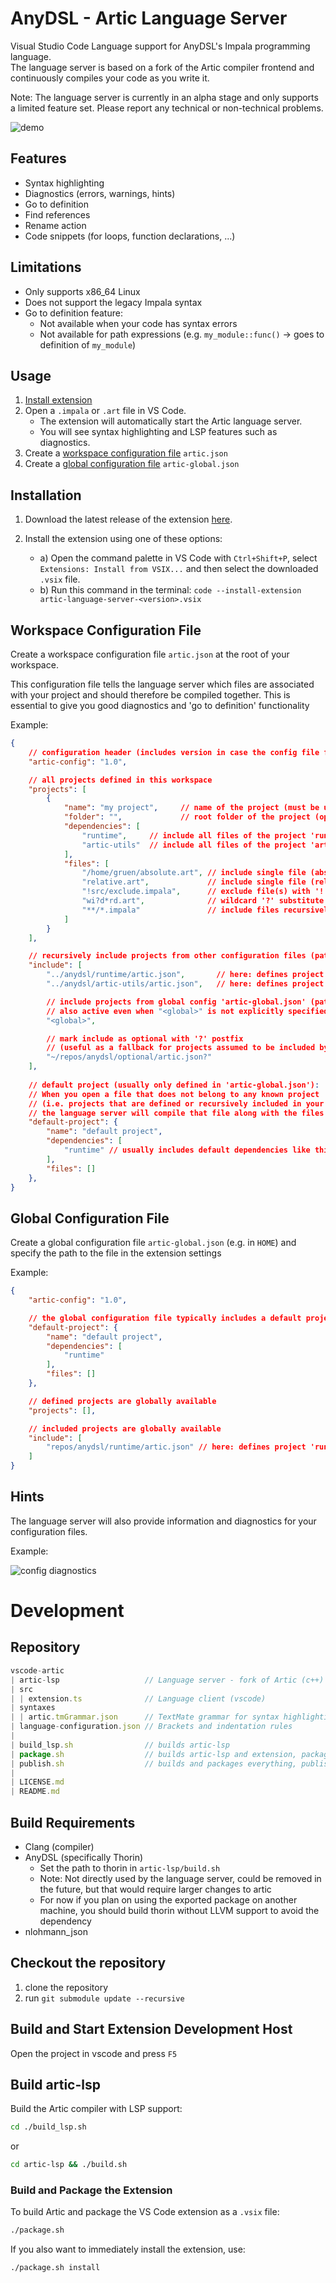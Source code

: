 # AnyDSL - Artic Language Server

Visual Studio Code Language support for AnyDSL's Impala programming language.\
The language server is based on a fork of the Artic compiler frontend and continuously compiles your code as you write it.

Note: The language server is currently in an alpha stage and only supports a limited feature set. Please report any technical or non-technical problems.

![demo](docs/media/demo.gif)

## Features

- Syntax highlighting
- Diagnostics (errors, warnings, hints)
- Go to definition
- Find references
- Rename action
- Code snippets (for loops, function declarations, ...)

## Limitations

- Only supports x86_64 Linux
- Does not support the legacy Impala syntax
- Go to definition feature:
    - Not available when your code has syntax errors
    - Not available for path expressions (e.g. `my_module::func()` -> goes to definition of `my_module`)

## Usage

1. [Install extension](#installation)
2. Open a `.impala` or `.art` file in VS Code.
    - The extension will automatically start the Artic language server.
    - You will see syntax highlighting and LSP features such as diagnostics.
3. Create a [workspace configuration file](#workspace-configuration-file) `artic.json`
4. Create a [global configuration file](#global-configuration-file) `artic-global.json`

## Installation

1. Download the latest release of the extension [here](https://github.com/DFOP-HD/vscode-artic/releases).

2. Install the extension using one of these options:
    - a) Open the command palette in VS Code with `Ctrl+Shift+P`, select `Extensions: Install from VSIX...` and then select the downloaded `.vsix` file.
    - b) Run this command in the terminal: `code --install-extension artic-language-server-<version>.vsix`

## Workspace Configuration File

Create a workspace configuration file `artic.json` at the root of your workspace.

This configuration file tells the language server which files are associated with your project and should therefore be compiled together.
This is essential to give you good diagnostics and 'go to definition' functionality

Example:

```json
{
    // configuration header (includes version in case the config file format changes in the future)
    "artic-config": "1.0",

    // all projects defined in this workspace
    "projects": [ 
        {
            "name": "my project",     // name of the project (must be unique)
            "folder": "",             // root folder of the project (optional, defaults to location of the configuration file)
            "dependencies": [
                "runtime",     // include all files of the project 'runtime'     (and it's dependencies)
                "artic-utils"  // include all files of the project 'artic-utils' (and it's dependencies)
            ],
            "files": [
                "/home/gruen/absolute.art", // include single file (absolute path)
                "relative.art",             // include single file (relative to project folder)
                "!src/exclude.impala",      // exclude file(s) with '!' prefix
                "wi?d*rd.art",              // wildcard '?' substitute a single character, '*' substitutes multiple characters
                "**/*.impala"               // include files recursively with '**'
            ]
        }
    ],

    // recursively include projects from other configuration files (paths do not support wildcards)
    "include": [
        "../anydsl/runtime/artic.json",       // here: defines project runtime
        "../anydsl/artic-utils/artic.json",   // here: defines project artic-utils

        // include projects from global config 'artic-global.json' (path specified in extension settings). 
        // also active even when "<global>" is not explicitly specified
        "<global>",                           

        // mark include as optional with '?' postfix 
        // (useful as a fallback for projects assumed to be included by 'artic-global.json') 
        "~/repos/anydsl/optional/artic.json?" 
    ],
    
    // default project (usually only defined in 'artic-global.json'):
    // When you open a file that does not belong to any known project 
    // (i.e. projects that are defined or recursively included in your global or workspace config),
    // the language server will compile that file along with the files of the default project
    "default-project": {
        "name": "default project",
        "dependencies": [
            "runtime" // usually includes default dependencies like this runtime library
        ],
        "files": []
    },
}
```

## Global Configuration File
Create a global configuration file `artic-global.json` (e.g. in `HOME`) and specify the path to the file in the extension settings

Example:

```json
{
    "artic-config": "1.0",

    // the global configuration file typically includes a default project definition
    "default-project": {
        "name": "default project",
        "dependencies": [
            "runtime"
        ],
        "files": []
    },

    // defined projects are globally available
    "projects": [],

    // included projects are globally available
    "include": [
        "repos/anydsl/runtime/artic.json" // here: defines project 'runtime'
    ]
}
```

## Hints
The language server will also provide information and diagnostics for your configuration files.

Example:






![config diagnostics](docs/media/config.png)






# Development

## Repository

```js
vscode-artic
| artic-lsp                   // Language server - fork of Artic (c++)
| src
| | extension.ts              // Language client (vscode)
| syntaxes
| | artic.tmGrammar.json      // TextMate grammar for syntax highlighting
| language-configuration.json // Brackets and indentation rules
|
| build_lsp.sh                // builds artic-lsp
| package.sh                  // builds artic-lsp and extension, packages the extension
| publish.sh                  // builds and packages everything, publishes a new release (internal)
|
| LICENSE.md
| README.md
```

## Build Requirements

- Clang (compiler)
- AnyDSL (specifically Thorin)
  - Set the path to thorin in `artic-lsp/build.sh`
  - Note: Not directly used by the language server, could be removed in the future, but that would require larger changes to artic
  - For now if you plan on using the exported package on another machine, you should build thorin without LLVM support to avoid the dependency
- nlohmann_json

## Checkout the repository

1. clone the repository
2. run `git submodule update --recursive`

## Build and Start Extension Development Host

Open the project in vscode and press `F5`

## Build artic-lsp

Build the Artic compiler with LSP support:

```bash
cd ./build_lsp.sh
```
or
```bash
cd artic-lsp && ./build.sh
```

### Build and Package the Extension

To build Artic and package the VS Code extension as a `.vsix` file:

```bash
./package.sh
```

If you also want to immediately install the extension, use:

```bash
./package.sh install
```
